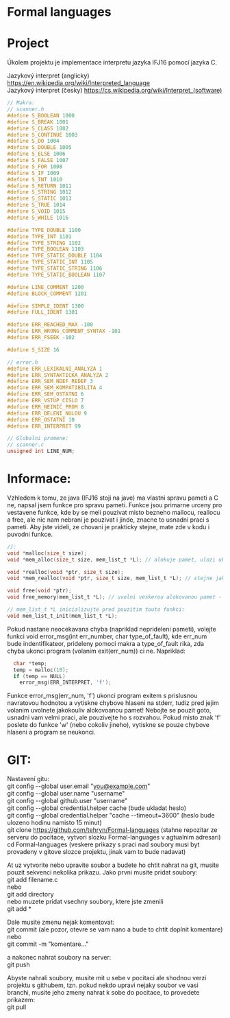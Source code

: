 # Formal languages
# Project

Úkolem projektu je implementace interpretu jazyka IFJ16 pomocí jazyka C.

Jazykový interpret (anglicky) https://en.wikipedia.org/wiki/Interpreted_language <br>
Jazykový interpret (česky) https://cs.wikipedia.org/wiki/Interpret_(software) <br>

```c
// Makra: 
// scanner.h 
#define S_BOOLEAN 1000
#define S_BREAK 1001
#define S_CLASS 1002
#define S_CONTINUE 1003
#define S_DO 1004
#define S_DOUBLE 1005
#define S_ELSE 1006 
#define S_FALSE 1007
#define S_FOR 1008
#define S_IF 1009
#define S_INT 1010
#define S_RETURN 1011
#define S_STRING 1012
#define S_STATIC 1013
#define S_TRUE 1014
#define S_VOID 1015
#define S_WHILE 1016

#define TYPE_DOUBLE 1100
#define TYPE_INT 1101
#define TYPE_STRING 1102
#define TYPE_BOOLEAN 1103
#define TYPE_STATIC_DOUBLE 1104
#define TYPE_STATIC_INT 1105
#define TYPE_STATIC_STRING 1106
#define TYPE_STATIC_BOOLEAN 1107

#define LINE_COMMENT 1200
#define BLOCK_COMMENT 1201

#define SIMPLE_IDENT 1300
#define FULL_IDENT 1301

#define ERR_REACHED_MAX -100
#define ERR_WRONG_COMMENT_SYNTAX -101
#define ERR_FSEEK -102

#define S_SIZE 16

// error.h
#define ERR_LEXIKALNI_ANALYZA 1
#define ERR_SYNTAKTICKA_ANALYZA 2
#define ERR_SEM_NDEF_REDEF 3
#define ERR_SEM_KOMPATIBILITA 4
#define ERR_SEM_OSTATNI 6
#define ERR_VSTUP_CISLO 7
#define ERR_NEINIC_PROM 8
#define ERR_DELENI_NULOU 9
#define ERR_OSTATNI 10
#define ERR_INTERPRET 99

// Globalni promene:
// scanner.c
unsigned int LINE_NUM;
```

# Informace:
Vzhledem k tomu, ze java (IFJ16 stoji na jave) ma vlastni spravu pameti a C ne, napsal jsem funkce pro spravu pameti. Funkce jsou primarne urceny pro vestavene funkce, kde by se meli pouzivat misto bezneho mallocu, reallocu a free, ale nic nam nebrani je pouzivat i jinde, znacne to usnadni praci s pameti. Aby jste videli, ze chovani je prakticky stejne, mate zde v kodu i puvodni funkce.
```c
//:
void *malloc(size_t size);
void *mem_alloc(size_t size, mem_list_t *L); // alokuje pamet, ulozi ukazatel na ni do seznamu L a vraci ukazatel na alokovanou pamet, stejne jako malloc

void *realloc(void *ptr, size_t size);
void *mem_realloc(void *ptr, size_t size, mem_list_t *L); // stejne jako realloc, akorat narozdil od nej pri neuspechu uvolni puvodne alokovanou pamet, tzn ze pokud alokace selze, uvolni i puvodni ukazatel

void free(void *ptr);
void free_memory(mem_list_t *L); // uvolni veskerou alokovanou pamet - veskere ukazatele v seznamu L

// mem_list_t *L inicializujte pred pouzitim touto funkci:
void mem_list_t_init(mem_list_t *L);
```

Pokud nastane neocekavana chyba (napriklad neprideleni pameti), volejte funkci void error_msg(int err_number, char type_of_fault), kde err_num bude indentifikateor, prideleny pomoci makra a type_of_fault rika, zda chyba ukonci program (volanim exit(err_num)) ci ne. Napriklad: <br>

```c
  char *temp; 
  temp = malloc(10);
  if (temp == NULL)
    error_msg(ERR_INTERPRET, 'f');
```

Funkce error_msg(err_num, 'f') ukonci program exitem s prislusnou navratovou hodnotou a vytiskne chybove hlaseni na stderr, tudiz pred jejim volanim uvolnete jakokouliv alokovoanou pamet! Nebojte se pouzit goto, usnadni vam velmi praci, ale pouzivejte ho s rozvahou. Pokud misto znak 'f' poslete do funkce 'w' (nebo cokoliv jineho), vytiskne se pouze chybove hlaseni a program se neukonci.

# GIT:
Nastavení gitu: <br>
git config --global user.email "you@example.com" <br>
git config --global user.name "username" <br>
git config --global github.user "username" <br>
git config --global credential.helper cache (bude ukladat heslo) <br>
git config --global credential.helper "cache --timeout=3600" (heslo bude ulozeno hodinu namisto 15 minut) <br>
git clone https://github.com/tehryn/Formal-languages (stahne repozitar ze serveru do pocitace, vytvori slozku Formal-languages v agtualnim adresari) <br>
cd Formal-languages (veskere prikazy s praci nad soubory musi byt provadeny v gitove slozce projektu, jinak vam to bude nadavat) <br>

At uz vytvorite nebo upravite soubor a budete ho chtit nahrat na git, musite pouzit sekvenci nekolika prikazu. Jako prvni musite pridat soubory: <br>
git add filename.c <br>
nebo <br>
git add directory <br>
nebo muzete pridat vsechny soubory, ktere jste zmenili <br>
git add * <br>

Dale musite zmenu nejak komentovat: <br>
git commit (ale pozor, otevre se vam nano a bude to chtit doplnit komentare)<br>
nebo <br>
git commit -m "komentare..." <br>

a nakonec nahrat soubory na server: <br>
git push <br>

Abyste nahrali soubory, musite mit u sebe v pocitaci ale shodnou verzi projektu s githubem, tzn. pokud nekdo upravi nejaky soubor ve vasi branchi, musite jeho zmeny nahrat k sobe do pocitace, to provedete prikazem: <br>
git pull <br>
